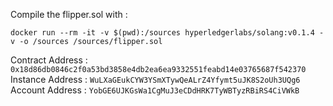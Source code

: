 Compile the flipper.sol with :
```shell script
docker run --rm -it -v $(pwd):/sources hyperledgerlabs/solang:v0.1.4 -v -o /sources /sources/flipper.sol
```

Contract Address : `0x18d86db0846c2f0a53bd3858e4db2ea6ea9332551feabd14e03765687f542370`
Instance Address : `WuLXaGEukCYW3YSmXTywQeALrZ4Yfymt5uJK8S2oUh3UQg6`
Account Address : `YobGE6UJKGsWa1CgMuJ3eCDdHRK7TyWBTyzRBiRS4CiVWkB`
